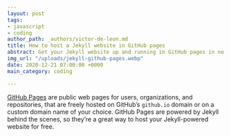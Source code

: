 ```yaml
---
layout: post
tags:
- javascript
- coding
author_path: _authors/victor-de-leon.md
title: How to host a Jekyll website in GitHub pages
abstract: Get your Jekyll website up and running in GitHub pages in no time.
img_url: "/uploads/jekyll-github-pages.webp"
date: 2020-12-21 07:00:00 +0000
main_category: coding

---
```

[GitHub Pages](https://pages.github.com/) are public web pages for users, organizations, and repositories, that are freely hosted on GitHub’s `github.io` domain or on a custom domain name of your choice. GitHub Pages are powered by Jekyll behind the scenes, so they’re a great way to host your Jekyll-powered website for free.